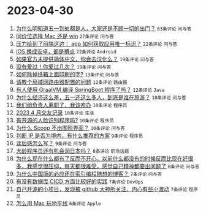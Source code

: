 # 2023-04-30

1. [为什么明知道五一到处都是人，大家还是不顾一切的出门？](https://www.v2ex.com/t/936567) `63条评论` `问与答`
1. [同价位选择 Mac 还是 win](https://www.v2ex.com/t/936555) `27条评论` `问与答`
1. [压力给到了前端这边： app 如何获取应用唯一标识？](https://www.v2ex.com/t/936530) `22条评论` `问与答`
1. [iOS 换成安卓，都是槽点](https://www.v2ex.com/t/936581) `22条评论` `Android`
1. [如果官方未提供简体中文，你会去汉化么？](https://www.v2ex.com/t/936580) `19条评论` `问与答`
1. [没有爱过！你爱过几次？](https://www.v2ex.com/t/936549) `19条评论` `问与答`
1. [如何除掉纸箱上面印刷的字?](https://www.v2ex.com/t/936585) `13条评论` `问与答`
1. [请教个局域网路由器配置的问题](https://www.v2ex.com/t/936568) `12条评论` `路由器`
1. [有人使用 GraalVM 编译 SpringBoot 程序了吗？](https://www.v2ex.com/t/936538) `12条评论` `Java`
1. [为什么经济这么差，五一还这么多人，到底是谁在旅游？](https://www.v2ex.com/t/936570) `10条评论` `问与答`
1. [我们组负责人离职了，我该咋办](https://www.v2ex.com/t/936562) `10条评论` `程序员`
1. [2023 4 月交友记录](https://www.v2ex.com/t/936551) `10条评论` `生活`
1. [有开源的人脸识别程序吗?](https://www.v2ex.com/t/936535) `10条评论` `程序员`
1. [为什么 Scoop 不出图形界面？](https://www.v2ex.com/t/936531) `10条评论` `问与答`
1. [判断 IP 是否为境内，有什么推荐的方案](https://www.v2ex.com/t/936578) `9条评论` `程序员`
1. [读后感怎么写？](https://www.v2ex.com/t/936544) `9条评论` `问与答`
1. [大龄程序员还有机会润日本吗？](https://www.v2ex.com/t/936564) `8条评论` `职场话题`
1. [为什么现在什么都有了反而不开心，以前什么都没有的时候反而比现在好很多，我感觉很压抑，每天都很难受，感觉自己精神都要出问题了](https://www.v2ex.com/t/936545) `8条评论` `问与答`
1. [为什么中国版的必应还在索引编程随想的博客？](https://www.v2ex.com/t/936573) `7条评论` `问与答`
1. [有没有数据库 CICD 方面比较好的实践](https://www.v2ex.com/t/936566) `7条评论` `DevOps`
1. [自己开源的小项目，发现被 github 大神所关注，内心有些小激动](https://www.v2ex.com/t/936550) `7条评论` `程序员`
1. [怎么用 Mac 玩地平线](https://www.v2ex.com/t/936558) `6条评论` `Apple`
